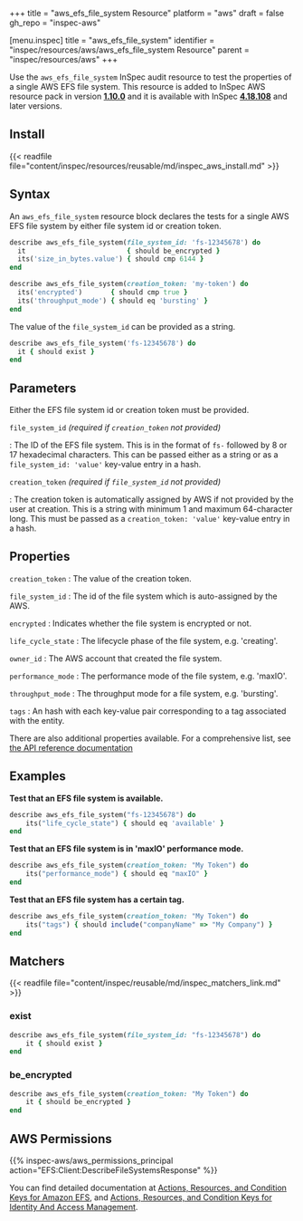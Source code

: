 +++
title = "aws_efs_file_system Resource"
platform = "aws"
draft = false
gh_repo = "inspec-aws"

[menu.inspec]
title = "aws_efs_file_system"
identifier = "inspec/resources/aws/aws_efs_file_system Resource"
parent = "inspec/resources/aws"
+++

Use the `aws_efs_file_system` InSpec audit resource to test the properties of a single AWS EFS file system.
This resource is added to InSpec AWS resource pack in version **[1.10.0](https://github.com/inspec/inspec-aws/releases/tag/v1.10.0)** and it is available with InSpec **[4.18.108](https://github.com/inspec/inspec/releases/tag/v4.18.108)** and later versions. 

## Install

{{< readfile file="content/inspec/resources/reusable/md/inspec_aws_install.md" >}}

## Syntax

An `aws_efs_file_system` resource block declares the tests for a single AWS EFS file system by either file system id or creation token.

```ruby
describe aws_efs_file_system(file_system_id: 'fs-12345678') do
  it                         { should be_encrypted }
  its('size_in_bytes.value') { should cmp 6144 }
end
```

```ruby
describe aws_efs_file_system(creation_token: 'my-token') do
  its('encrypted')       { should cmp true }
  its('throughput_mode') { should eq 'bursting' }
end
```

The value of the `file_system_id` can be provided as a string.  

```ruby
describe aws_efs_file_system('fs-12345678') do
  it { should exist }
end
```

## Parameters

Either the EFS file system id or creation token must be provided.

`file_system_id` _(required if `creation_token` not provided)_

: The ID of the EFS file system. This is in the format of `fs-` followed by 8 or 17 hexadecimal characters.
  This can be passed either as a string or as a `file_system_id: 'value'` key-value entry in a hash.

`creation_token` _(required if `file_system_id` not provided)_

: The creation token is automatically assigned by AWS if not provided by the user at creation. 
  This is a string with minimum 1 and maximum 64-character long.
  This must be passed as a `creation_token: 'value'` key-value entry in a hash.

## Properties

`creation_token`
: The value of the creation token.

`file_system_id`
: The id of the file system which is auto-assigned by the AWS.

`encrypted`
: Indicates whether the file system is encrypted or not.

`life_cycle_state`
: The lifecycle phase of the file system, e.g. 'creating'.

`owner_id`
: The AWS account that created the file system.

`performance_mode`
: The performance mode of the file system, e.g. 'maxIO'.

`throughput_mode`
: The throughput mode for a file system, e.g. 'bursting'.

`tags`
: An hash with each key-value pair corresponding to a tag associated with the entity.

There are also additional properties available. For a comprehensive list, see [the API reference documentation](https://docs.aws.amazon.com/efs/latest/ug/API_FileSystemDescription.html)

## Examples

**Test that an EFS file system is available.**

```ruby
describe aws_efs_file_system("fs-12345678") do
    its("life_cycle_state") { should eq 'available' }
end
```


**Test that an EFS file system is in 'maxIO' performance mode.**

```ruby
describe aws_efs_file_system(creation_token: "My Token") do
    its("performance_mode") { should eq "maxIO" }
end
```

**Test that an EFS file system has a certain tag.**

```ruby
describe aws_efs_file_system(creation_token: "My Token") do
    its("tags") { should include("companyName" => "My Company") }
end
```

## Matchers

{{< readfile file="content/inspec/reusable/md/inspec_matchers_link.md" >}}


### exist

```ruby
describe aws_efs_file_system(file_system_id: "fs-12345678") do
    it { should exist }
end
```

### be_encrypted

```ruby
describe aws_efs_file_system(creation_token: "My Token") do
    it { should be_encrypted }
end
```

## AWS Permissions

{{% inspec-aws/aws_permissions_principal action="EFS:Client:DescribeFileSystemsResponse" %}}

You can find detailed documentation at [Actions, Resources, and Condition Keys for Amazon EFS](https://docs.aws.amazon.com/IAM/latest/UserGuide/list_amazonelasticfilesystem.html), and [Actions, Resources, and Condition Keys for Identity And Access Management](https://docs.aws.amazon.com/IAM/latest/UserGuide/list_identityandaccessmanagement.html).
